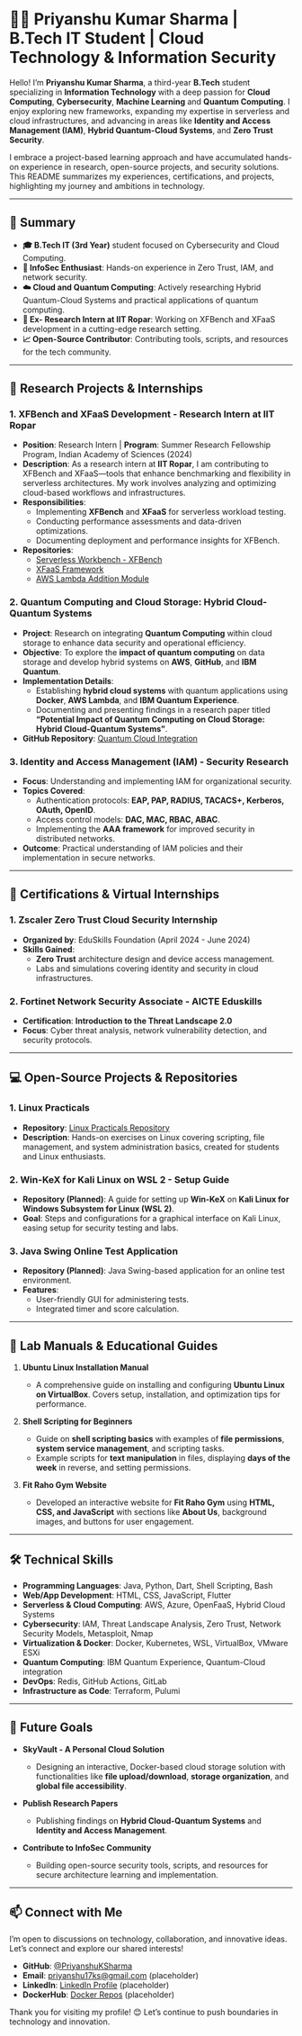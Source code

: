 # 👨‍💻 Priyanshu Kumar Sharma | B.Tech IT Student | Cloud Technology & Information Security

Hello! I’m **Priyanshu Kumar Sharma**, a third-year **B.Tech** student specializing in **Information Technology** with a deep passion for **Cloud Computing**, **Cybersecurity**, **Machine Learning** and **Quantum Computing**. I enjoy exploring new frameworks, expanding my expertise in serverless and cloud infrastructures, and advancing in areas like **Identity and Access Management (IAM)**, **Hybrid Quantum-Cloud Systems**, and **Zero Trust Security**.

I embrace a project-based learning approach and have accumulated hands-on experience in research, open-source projects, and security solutions. This README summarizes my experiences, certifications, and projects, highlighting my journey and ambitions in technology.

---

## 🚀 Summary

- **🎓 B.Tech IT (3rd Year)** student focused on Cybersecurity and Cloud Computing.
- **🔐 InfoSec Enthusiast**: Hands-on experience in Zero Trust, IAM, and network security.
- **☁️ Cloud and Quantum Computing**: Actively researching Hybrid Quantum-Cloud Systems and practical applications of quantum computing.
- **💼 Ex- Research Intern at IIT Ropar**: Working on XFBench and XFaaS development in a cutting-edge research setting.
- **📈 Open-Source Contributor**: Contributing tools, scripts, and resources for the tech community.

---

## 🔬 Research Projects & Internships

### 1. **XFBench and XFaaS Development - Research Intern at IIT Ropar**
   - **Position**: Research Intern | **Program**: Summer Research Fellowship Program, Indian Academy of Sciences (2024)
   - **Description**: As a research intern at **IIT Ropar**, I am contributing to XFBench and XFaaS—tools that enhance benchmarking and flexibility in serverless architectures. My work involves analyzing and optimizing cloud-based workflows and infrastructures.
   - **Responsibilities**:
     - Implementing **XFBench** and **XFaaS** for serverless workload testing.
     - Conducting performance assessments and data-driven optimizations.
     - Documenting deployment and performance insights for XFBench.
   - **Repositories**:
     - [Serverless Workbench - XFBench](https://github.com/PriyanshuKSharma/serverless-faas-workbench_IIT_Rpr.git)
     - [XFaaS Framework](https://github.com/PriyanshuKSharma/XFaaS-IIT_Rpr.git)
     - [AWS Lambda Addition Module](https://github.com/PriyanshuKSharma/aws-lambda-addition.git)

### 2. **Quantum Computing and Cloud Storage: Hybrid Cloud-Quantum Systems**
   - **Project**: Research on integrating **Quantum Computing** within cloud storage to enhance data security and operational efficiency.
   - **Objective**: To explore the **impact of quantum computing** on data storage and develop hybrid systems on **AWS**, **GitHub**, and **IBM Quantum**.
   - **Implementation Details**:
     - Establishing **hybrid cloud systems** with quantum applications using **Docker**, **AWS Lambda**, and **IBM Quantum Experience**.
     - Documenting and presenting findings in a research paper titled **“Potential Impact of Quantum Computing on Cloud Storage: Hybrid Cloud-Quantum Systems”**.
   - **GitHub Repository**: [Quantum Cloud Integration](https://github.com/PriyanshuKSharma/quantum-cloud-integration)

### 3. **Identity and Access Management (IAM) - Security Research**
   - **Focus**: Understanding and implementing IAM for organizational security.
   - **Topics Covered**:
     - Authentication protocols: **EAP, PAP, RADIUS, TACACS+, Kerberos, OAuth, OpenID**.
     - Access control models: **DAC, MAC, RBAC, ABAC**.
     - Implementing the **AAA framework** for improved security in distributed networks.
   - **Outcome**: Practical understanding of IAM policies and their implementation in secure networks.

---

## 📜 Certifications & Virtual Internships

### 1. **Zscaler Zero Trust Cloud Security Internship**  
   - **Organized by**: EduSkills Foundation (April 2024 - June 2024)  
   - **Skills Gained**:
     - **Zero Trust** architecture design and device access management.
     - Labs and simulations covering identity and security in cloud infrastructures.
   
### 2. **Fortinet Network Security Associate - AICTE Eduskills**
   - **Certification**: **Introduction to the Threat Landscape 2.0**  
   - **Focus**: Cyber threat analysis, network vulnerability detection, and security protocols.

---

## 💻 Open-Source Projects & Repositories

### 1. **Linux Practicals**
   - **Repository**: [Linux Practicals Repository](https://github.com/PriyanshuKSharma/Linux-Practicals)
   - **Description**: Hands-on exercises on Linux covering scripting, file management, and system administration basics, created for students and Linux enthusiasts.

### 2. **Win-KeX for Kali Linux on WSL 2 - Setup Guide**
   - **Repository (Planned)**: A guide for setting up **Win-KeX** on **Kali Linux for Windows Subsystem for Linux (WSL 2)**.
   - **Goal**: Steps and configurations for a graphical interface on Kali Linux, easing setup for security testing and labs.

### 3. **Java Swing Online Test Application**
   - **Repository (Planned)**: Java Swing-based application for an online test environment.
   - **Features**:
     - User-friendly GUI for administering tests.
     - Integrated timer and score calculation.

---

## 📘 Lab Manuals & Educational Guides

1. **Ubuntu Linux Installation Manual**  
   - A comprehensive guide on installing and configuring **Ubuntu Linux on VirtualBox**. Covers setup, installation, and optimization tips for performance.

2. **Shell Scripting for Beginners**  
   - Guide on **shell scripting basics** with examples of **file permissions**, **system service management**, and scripting tasks.
   - Example scripts for **text manipulation** in files, displaying **days of the week** in reverse, and setting permissions.

3. **Fit Raho Gym Website**  
   - Developed an interactive website for **Fit Raho Gym** using **HTML, CSS, and JavaScript** with sections like **About Us**, background images, and buttons for user engagement.

---

## 🛠️ Technical Skills

- **Programming Languages**: Java, Python, Dart, Shell Scripting, Bash
- **Web/App Development**: HTML, CSS, JavaScript, Flutter
- **Serverless & Cloud Computing**: AWS, Azure, OpenFaaS, Hybrid Cloud Systems
- **Cybersecurity**: IAM, Threat Landscape Analysis, Zero Trust, Network Security Models, Metasploit, Nmap
- **Virtualization & Docker**: Docker, Kubernetes, WSL, VirtualBox, VMware ESXi
- **Quantum Computing**: IBM Quantum Experience, Quantum-Cloud integration
- **DevOps**: Redis, GitHub Actions, GitLab
- **Infrastructure as Code**: Terraform, Pulumi

---

## 🎯 Future Goals

- **SkyVault - A Personal Cloud Solution**  
   - Designing an interactive, Docker-based cloud storage solution with functionalities like **file upload/download**, **storage organization**, and **global file accessibility**.

- **Publish Research Papers**  
   - Publishing findings on **Hybrid Cloud-Quantum Systems** and **Identity and Access Management**.

- **Contribute to InfoSec Community**  
   - Building open-source security tools, scripts, and resources for secure architecture learning and implementation.

---

## 📫 Connect with Me

I’m open to discussions on technology, collaboration, and innovative ideas. Let’s connect and explore our shared interests!

- **GitHub**: [@PriyanshuKSharma](https://github.com/PriyanshuKSharma)
- **Email**: priyanshu17ks@gmail.com (placeholder)
- **LinkedIn**: [LinkedIn Profile](www.linkedin.com/in/priyanshu-kumar-sharma-333800251) (placeholder)
- **DockerHub**: [Docker Repos](https://hub.docker.com/u/priyanshuksharma) (placeholder)

Thank you for visiting my profile! 😊 Let’s continue to push boundaries in technology and innovation.

